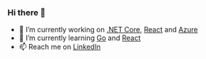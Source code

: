 ### Hi there 👋

- 🔭 I’m currently working on [.NET Core](https://dotnet.microsoft.com/), [React](https://reactjs.org/) and [Azure](https://azure.microsoft.com/)
- 🌱 I’m currently learning [Go](https://golang.org/) and [React](https://reactjs.org/)
- 📫 Reach me on [LinkedIn](https://www.linkedin.com/in/sandeep-multani/)

<!--
**SandeepMultani/SandeepMultani** is a ✨ _special_ ✨ repository because its `README.md` (this file) appears on your GitHub profile.

Here are some ideas to get you started:

- 🔭 I’m currently working on ...
- 🌱 I’m currently learning ...
- 👯 I’m looking to collaborate on ...
- 🤔 I’m looking for help with ...
- 💬 Ask me about ...
- 📫 How to reach me: ...
- 😄 Pronouns: ...
- ⚡ Fun fact: ...
-->
